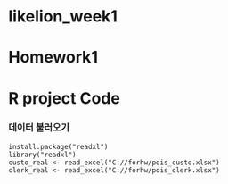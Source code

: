 # likelion_week1
# Homework1
# R project Code

### 데이터 불러오기
```{r}
install.package("readxl")
library("readxl")
custo_real <- read_excel("C://forhw/pois_custo.xlsx")
clerk_real <- read_excel("C://forhw/pois_clerk.xlsx")
```
